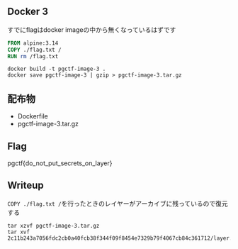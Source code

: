 ## Docker 3
すでにflagはdocker imageの中から無くなっているはずです

```dockerfile
FROM alpine:3.14
COPY ./flag.txt /
RUN rm /flag.txt
```

```shell
docker build -t pgctf-image-3 .
docker save pgctf-image-3 | gzip > pgctf-image-3.tar.gz
```

## 配布物
- Dockerfile
- pgctf-image-3.tar.gz

## Flag
pgctf{do_not_put_secrets_on_layer}

## Writeup
`COPY ./flag.txt /`を行ったときのレイヤーがアーカイブに残っているので復元する
```shell
tar xzvf pgctf-image-3.tar.gz
tar xvf 2c11b243a7056fdc2cb0a40fcb38f344f09f8454e7329b79f4067cb84c361712/layer.tar
```
